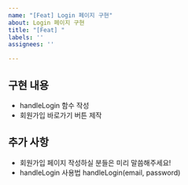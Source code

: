 ```yaml
---
name: "[Feat] Login 페이지 구현"
about: Login 페이지 구현
title: "[Feat] "
labels: ''
assignees: ''

---
```


## 구현 내용
- handleLogin 함수 작성
- 회원가입 바로가기 버튼 제작

## 추가 사항
- 회원가입 페이지 작성하실 분들은 미리 말씀해주세요!
- handleLogin 사용법 handleLogin(email, password)
